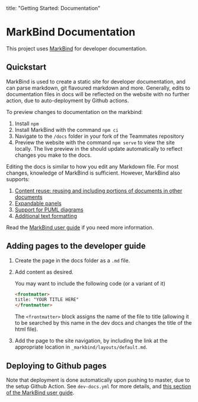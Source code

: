 <frontmatter>
  title: "Getting Started: Documentation"
</frontmatter>

# MarkBind Documentation

This project uses [MarkBind](https://markbind.org/) for developer documentation.

## Quickstart

MarkBind is used to create a static site for developer documentation, and can parse markdown, git flavoured markdown and more. Generally, edits to documentation files in docs will be reflected on the website with no further action, due to auto-deployment by Github actions.

To preview changes to documentation on the markbind:

1. Install `npm`
1. Install MarkBind with the command `npm ci`
1. Navigate to the `/docs` folder in your fork of the Teammates repository
1. Preview the website with the command `npm serve` to view the site locally. The live preview in the should update automatically to reflect changes you make to the docs.

Editing the docs is similar to how you edit any Markdown file. For most changes, knowledge of MarkBind is sufficient. However, MarkBind also supports:

1. [Content reuse: reusing and including portions of documents in other documents](https://markbind.org/userGuide/reusingContents.html)
1. [Expandable panels](https://markbind.org/userGuide/components/presentation.html#panels)
1. [Support for PUML diagrams](https://markbind.org/userGuide/components/imagesAndDiagrams.html#diagrams)
1. [Additional text formatting](https://markbind.org/userGuide/markBindSyntaxOverview.html)

Read the [MarkBind user guide](https://markbind.org/userGuide) if you need more information.

## Adding pages to the developer guide

1. Create the page in the docs folder as a `.md` file.
1. Add content as desired.
    <box type="tip" light>

    You may want to include the following code (or a variant of it)

    ```markdown
    <frontmatter>
    title: "YOUR TITLE HERE"
    </frontmatter>
    ```

    The `<frontmatter>` block assigns the name of the file to title (allowing it to be searched by this name in the dev docs and changes the title of the html file).

    </box>
1. Add the page to the site navigation, by including the link at the appropriate location in <code>_markbind/layouts/default.md</code>.

## Deploying to Github pages

Note that deployment is done automatically upon pushing to master, due to the setup Github Action. See `dev-docs.yml` for more details, and [this section of the MarkBind user guide](https://markbind.org/userGuide/deployingTheSite.html).
